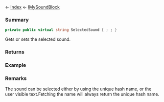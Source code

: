 ← [Index](Api-Index) ← [IMySoundBlock](SpaceEngineers.Game.ModAPI.Ingame.IMySoundBlock)

### Summary

```csharp
private public virtual string SelectedSound { ; ; }
```

Gets or sets the selected sound.

### Returns

### Example

### Remarks

The sound can be selected either by using the unique hash name, or the user visible text.Fetching the name will always return the unique hash name.


